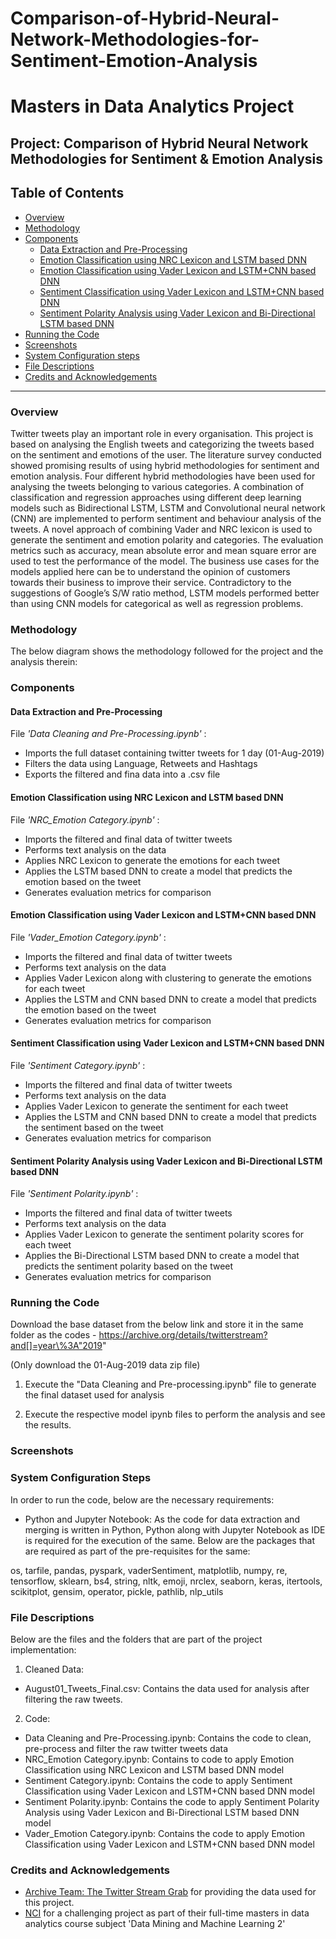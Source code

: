 # Comparison-of-Hybrid-Neural-Network-Methodologies-for-Sentiment-Emotion-Analysis

# Masters in Data Analytics Project

## Project: Comparison of Hybrid Neural Network Methodologies for Sentiment & Emotion Analysis

## Table of Contents

- [Overview](#overview)
- [Methodology](#method)
- [Components](#components)
  - [Data Extraction and Pre-Processing](#data)
  - [Emotion Classification using NRC Lexicon and LSTM based DNN](#emotionnrclstm)
  - [Emotion Classification using Vader Lexicon and LSTM+CNN based DNN](#emotionvaderlstmcnn)
  - [Sentiment Classification using Vader Lexicon and LSTM+CNN based DNN](#sentimentvaderlstmcnn)
  - [Sentiment Polarity Analysis using Vader Lexicon and Bi-Directional LSTM based DNN](#sentimentvaderbilstm)
- [Running the Code](#running)
- [Screenshots](#screenshots)
- [System Configuration steps](#config)
- [File Descriptions](#files)
- [Credits and Acknowledgements](#credits)

***

<a id='overview'></a>

### Overview
Twitter tweets play an important role in every organisation. This project is based on analysing the English tweets and categorizing the tweets based on the sentiment and emotions of the user. The literature survey conducted showed promising results of using hybrid methodologies for sentiment and emotion analysis. Four different hybrid methodologies have been used for analysing the tweets belonging to various categories. A combination of classification and regression approaches using different deep learning models such as Bidirectional LSTM, LSTM and Convolutional neural network (CNN) are implemented to perform sentiment and behaviour analysis of the tweets. A novel approach of combining Vader and NRC lexicon is used to generate the sentiment and emotion polarity and categories. The evaluation metrics such as accuracy, mean absolute error and mean square error are used to test the performance of the model.  The business use cases for the models applied here can be to understand the opinion of customers towards their business to improve their service. Contradictory to the suggestions of Google’s S/W ratio method, LSTM models performed better than using CNN models for categorical as well as regression problems.

<a id='method'></a>

### Methodology

The below diagram shows the methodology followed for the project and the analysis therein:

<a id='components'></a>

### Components

<a id='data'></a>

#### Data Extraction and Pre-Processing
File _'Data Cleaning and Pre-Processing.ipynb'_ :

- Imports the full dataset containing twitter tweets for 1 day (01-Aug-2019)
- Filters the data using Language, Retweets and Hashtags
- Exports the filtered and fina data into a .csv file

<a id='emotionnrclstm'></a>

#### Emotion Classification using NRC Lexicon and LSTM based DNN
File _'NRC_Emotion Category.ipynb'_ :

- Imports the filtered and final data of twitter tweets
- Performs text analysis on the data
- Applies NRC Lexicon to generate the emotions for each tweet
- Applies the LSTM based DNN to create a model that predicts the emotion based on the tweet
- Generates evaluation metrics for comparison

<a id='emotionvaderlstmcnn'></a>

#### Emotion Classification using Vader Lexicon and LSTM+CNN based DNN
File _'Vader_Emotion Category.ipynb'_ :

- Imports the filtered and final data of twitter tweets
- Performs text analysis on the data
- Applies Vader Lexicon along with clustering to generate the emotions for each tweet
- Applies the LSTM and CNN based DNN to create a model that predicts the emotion based on the tweet
- Generates evaluation metrics for comparison

<a id='sentimentvaderlstmcnn'></a>

#### Sentiment Classification using Vader Lexicon and LSTM+CNN based DNN
File _'Sentiment Category.ipynb'_ :

- Imports the filtered and final data of twitter tweets
- Performs text analysis on the data
- Applies Vader Lexicon to generate the sentiment for each tweet
- Applies the LSTM and CNN based DNN to create a model that predicts the sentiment based on the tweet
- Generates evaluation metrics for comparison

<a id='sentimentvaderbilstm'></a>

#### Sentiment Polarity Analysis using Vader Lexicon and Bi-Directional LSTM based DNN
File _'Sentiment Polarity.ipynb'_ :

- Imports the filtered and final data of twitter tweets
- Performs text analysis on the data
- Applies Vader Lexicon to generate the sentiment polarity scores for each tweet
- Applies the Bi-Directional LSTM based DNN to create a model that predicts the sentiment polarity based on the tweet
- Generates evaluation metrics for comparison

<a id='running'></a>

### Running the Code

Download the base dataset from the below link and store it in the same folder as the codes - 
https://archive.org/details/twitterstream?and[]=year\%3A"2019"

(Only download the 01-Aug-2019 data zip file)

1) Execute the "Data Cleaning and Pre-processing.ipynb" file to generate the final dataset used for analysis

2) Execute the respective model ipynb files to perform the analysis and see the results.

<a id='screenshots'></a>

### Screenshots

<a id='config'></a>

### System Configuration Steps

In order to run the code, below are the necessary requirements:

- Python and Jupyter Notebook: As the code for data extraction and merging is written in Python, Python along with Jupyter Notebook as IDE is required for the execution of the same. Below are the packages that are required as part of the pre-requisites for the same:

os, tarfile, pandas, pyspark, vaderSentiment, matplotlib, numpy, re, tensorflow, sklearn, bs4, string, nltk, emoji, nrclex, seaborn, keras, itertools, scikitplot, gensim, operator, pickle, pathlib, nlp_utils

<a id='files'></a>

### File Descriptions

Below are the files and the folders that are part of the project implementation:

1. Cleaned Data:
- August01_Tweets_Final.csv: Contains the data used for analysis after filtering the raw tweets.

2. Code:
- Data Cleaning and Pre-Processing.ipynb: Contains the code to clean, pre-process and filter the raw twitter tweets data
- NRC_Emotion Category.ipynb: Contains to code to apply Emotion Classification using NRC Lexicon and LSTM based DNN model
- Sentiment Category.ipynb: Contains the code to apply Sentiment Classification using Vader Lexicon and LSTM+CNN based DNN model
- Sentiment Polarity.ipynb: Contains the code to apply Sentiment Polarity Analysis using Vader Lexicon and Bi-Directional LSTM based DNN model
- Vader_Emotion Category.ipynb: Contains the code to apply Emotion Classification using Vader Lexicon and LSTM+CNN based DNN model

### Credits and Acknowledgements

* [Archive Team: The Twitter Stream Grab](https://archive.org/details/twitterstream?and[]=year\%3A%222019%22) for providing the data used for this project.
* [NCI](https://www.ncirl.ie/) for a challenging project as part of their full-time masters in data analytics course subject 'Data Mining and Machine Learning 2'
